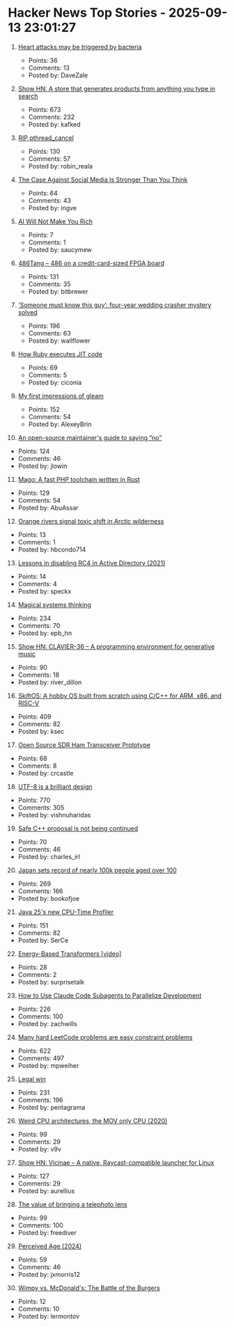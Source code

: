 # Hacker News Top Stories - 2025-09-13 23:01:27

1. [Heart attacks may be triggered by bacteria](https://www.tuni.fi/en/news/myocardial-infarction-may-be-infectious-disease)
   - Points: 36
   - Comments: 13
   - Posted by: DaveZale

2. [Show HN: A store that generates products from anything you type in search](https://anycrap.shop/)
   - Points: 673
   - Comments: 232
   - Posted by: kafked

3. [RIP pthread_cancel](https://eissing.org/icing/posts/rip_pthread_cancel/)
   - Points: 130
   - Comments: 57
   - Posted by: robin_reala

4. [The Case Against Social Media Is Stronger Than You Think](https://arachnemag.substack.com/p/the-case-against-social-media-is)
   - Points: 64
   - Comments: 43
   - Posted by: ingve

5. [AI Will Not Make You Rich](https://joincolossus.com/article/ai-will-not-make-you-rich/)
   - Points: 7
   - Comments: 1
   - Posted by: saucymew

6. [486Tang – 486 on a credit-card-sized FPGA board](https://nand2mario.github.io/posts/2025/486tang_486_on_a_credit_card_size_fpga_board/)
   - Points: 131
   - Comments: 35
   - Posted by: bitbrewer

7. [‘Someone must know this guy’: four-year wedding crasher mystery solved](https://www.theguardian.com/uk-news/2025/sep/12/wedding-crasher-mystery-solved-four-years-bride-scotland)
   - Points: 196
   - Comments: 63
   - Posted by: wallflower

8. [How Ruby executes JIT code](https://railsatscale.com/2025-09-08-how-ruby-executes-jit-code-the-hidden-mechanics-behind-the-magic/)
   - Points: 69
   - Comments: 5
   - Posted by: ciconia

9. [My first impressions of gleam](https://mtlynch.io/notes/gleam-first-impressions/)
   - Points: 152
   - Comments: 54
   - Posted by: AlexeyBrin

10. [An open-source maintainer's guide to saying “no”](https://www.jlowin.dev/blog/oss-maintainers-guide-to-saying-no)
   - Points: 124
   - Comments: 46
   - Posted by: jlowin

11. [Mago: A fast PHP toolchain written in Rust](https://github.com/carthage-software/mago)
   - Points: 129
   - Comments: 54
   - Posted by: AbuAssar

12. [Orange rivers signal toxic shift in Arctic wilderness](https://news.ucr.edu/articles/2025/09/08/orange-rivers-signal-toxic-shift-arctic-wilderness)
   - Points: 13
   - Comments: 1
   - Posted by: hbcondo714

13. [Lessons in disabling RC4 in Active Directory (2021)](https://syfuhs.net/lessons-in-disabling-rc4-in-active-directory)
   - Points: 14
   - Comments: 4
   - Posted by: speckx

14. [Magical systems thinking](https://worksinprogress.co/issue/magical-systems-thinking/)
   - Points: 234
   - Comments: 70
   - Posted by: epb_hn

15. [Show HN: CLAVIER-36 – A programming environment for generative music](https://clavier36.com/p/LtZDdcRP3haTWHErgvdM)
   - Points: 90
   - Comments: 18
   - Posted by: river_dillon

16. [SkiftOS: A hobby OS built from scratch using C/C++ for ARM, x86, and RISC-V](https://skiftos.org)
   - Points: 409
   - Comments: 82
   - Posted by: ksec

17. [Open Source SDR Ham Transceiver Prototype](https://m17project.org/2025/08/18/first-linht-tests/)
   - Points: 68
   - Comments: 8
   - Posted by: crcastle

18. [UTF-8 is a brilliant design](https://iamvishnu.com/posts/utf8-is-brilliant-design)
   - Points: 770
   - Comments: 305
   - Posted by: vishnuharidas

19. [Safe C++ proposal is not being continued](https://sibellavia.lol/posts/2025/09/safe-c-proposal-is-not-being-continued/)
   - Points: 70
   - Comments: 46
   - Posted by: charles_irl

20. [Japan sets record of nearly 100k people aged over 100](https://www.bbc.com/news/articles/cd07nljlyv0o)
   - Points: 269
   - Comments: 166
   - Posted by: bookofjoe

21. [Java 25's new CPU-Time Profiler](https://mostlynerdless.de/blog/2025/06/11/java-25s-new-cpu-time-profiler-1/)
   - Points: 151
   - Comments: 82
   - Posted by: SerCe

22. [Energy-Based Transformers [video]](https://www.youtube.com/watch?v=LUQkWzjv2RM)
   - Points: 28
   - Comments: 2
   - Posted by: surprisetalk

23. [How to Use Claude Code Subagents to Parallelize Development](https://zachwills.net/how-to-use-claude-code-subagents-to-parallelize-development/)
   - Points: 226
   - Comments: 100
   - Posted by: zachwills

24. [Many hard LeetCode problems are easy constraint problems](https://buttondown.com/hillelwayne/archive/many-hard-leetcode-problems-are-easy-constraint/)
   - Points: 622
   - Comments: 497
   - Posted by: mpweiher

25. [Legal win](https://ma.tt/2025/09/legal-win/)
   - Points: 231
   - Comments: 196
   - Posted by: pentagrama

26. [Weird CPU architectures, the MOV only CPU (2020)](https://justanotherelectronicsblog.com/?p=771)
   - Points: 99
   - Comments: 29
   - Posted by: v9v

27. [Show HN: Vicinae – A native, Raycast-compatible launcher for Linux](https://github.com/vicinaehq/vicinae)
   - Points: 127
   - Comments: 29
   - Posted by: aurellius

28. [The value of bringing a telephoto lens](https://avidandrew.com/telephoto.html)
   - Points: 99
   - Comments: 100
   - Posted by: freediver

29. [Perceived Age (2024)](https://sdan.io/blog/perceived-age)
   - Points: 59
   - Comments: 46
   - Posted by: jxmorris12

30. [Wimpy vs. McDonald's: The Battle of the Burgers](https://www.historytoday.com/archive/history-matters/wimpy-vs-mcdonalds-battle-burgers)
   - Points: 12
   - Comments: 10
   - Posted by: lermontov

